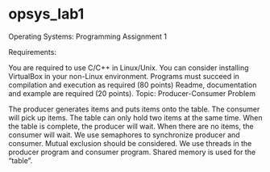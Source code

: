 # opsys_lab1

Operating Systems: Programming Assignment 1

Requirements:

You are required to use C/C++ in Linux/Unix. You can consider installing VirtualBox in your non-Linux environment.
Programs must succeed in compilation and execution as required (80 points)
Readme, documentation and example are required (20 points).
Topic: Producer-Consumer Problem

The producer generates items and puts items onto the table. The consumer will pick up items. The table can only hold two items at the same time. When the table is complete, the producer will wait. When there are no items, the consumer will wait. We use semaphores to synchronize producer and consumer. Mutual exclusion should be considered. We use threads in the producer program and consumer program. Shared memory is used for the “table”.

